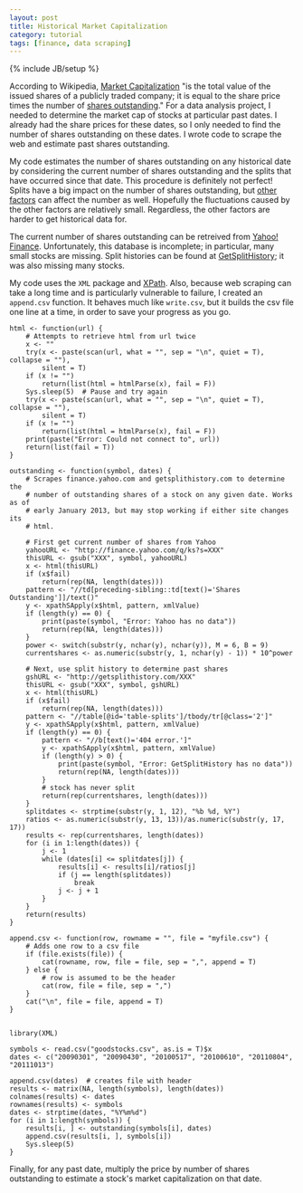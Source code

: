 ```yaml
---
layout: post
title: Historical Market Capitalization
category: tutorial
tags: [finance, data scraping]
---
```

{% include JB/setup %}


According to Wikipedia, [Market Capitalization](http://en.wikipedia.org/wiki/Market_capitalization) "is the total value of the issued shares of a publicly traded company; it is equal to the share price times the number of [shares outstanding](http://en.wikipedia.org/wiki/Shares_outstanding)." For a data analysis project, I needed to determine the market cap of stocks at particular past dates. I already had the share prices for these dates, so I only needed to find the number of shares outstanding on these dates. I wrote code to scrape the web and estimate past shares outstanding.

My code estimates the number of shares outstanding on any historical date by considering the current number of shares outstanding and the splits that have occurred since that date. This procedure is definitely not perfect! Splits have a big impact on the number of shares outstanding, but [other factors](http://answers.yahoo.com/question/index?qid=20061026104715AAJUVbe) can affect the number as well. Hopefully the fluctuations caused by the other factors are relatively small. Regardless, the other factors are harder to get historical data for.

The current number of shares outstanding can be retreived from [Yahoo! Finance](http://finance.yahoo.com/). Unfortunately, this database is incomplete; in particular, many small stocks are missing. Split histories can be found at [GetSplitHistory](http://getsplithistory.com/); it was also missing many stocks.

My code uses the `XML` package and [XPath](http://en.wikipedia.org/wiki/XPath). Also, because web scraping can take a long time and is particularly vulnerable to failure, I created an `append.csv` function. It behaves much like `write.csv`, but it builds the csv file one line at a time, in order to save your progress as you go.


    html <- function(url) {
        # Attempts to retrieve html from url twice
        x <- ""
        try(x <- paste(scan(url, what = "", sep = "\n", quiet = T), collapse = ""), 
            silent = T)
        if (x != "") 
            return(list(html = htmlParse(x), fail = F))
        Sys.sleep(5)  # Pause and try again
        try(x <- paste(scan(url, what = "", sep = "\n", quiet = T), collapse = ""), 
            silent = T)
        if (x != "") 
            return(list(html = htmlParse(x), fail = F))
        print(paste("Error: Could not connect to", url))
        return(list(fail = T))
    }
    
    outstanding <- function(symbol, dates) {
        # Scrapes finance.yahoo.com and getsplithistory.com to determine the
        # number of outstanding shares of a stock on any given date. Works as of
        # early January 2013, but may stop working if either site changes its
        # html.
        
        # First get current number of shares from Yahoo
        yahooURL <- "http://finance.yahoo.com/q/ks?s=XXX"
        thisURL <- gsub("XXX", symbol, yahooURL)
        x <- html(thisURL)
        if (x$fail) 
            return(rep(NA, length(dates)))
        pattern <- "//td[preceding-sibling::td[text()='Shares Outstanding']]/text()"
        y <- xpathSApply(x$html, pattern, xmlValue)
        if (length(y) == 0) {
            print(paste(symbol, "Error: Yahoo has no data"))
            return(rep(NA, length(dates)))
        }
        power <- switch(substr(y, nchar(y), nchar(y)), M = 6, B = 9)
        currentshares <- as.numeric(substr(y, 1, nchar(y) - 1)) * 10^power
        
        # Next, use split history to determine past shares
        gshURL <- "http://getsplithistory.com/XXX"
        thisURL <- gsub("XXX", symbol, gshURL)
        x <- html(thisURL)
        if (x$fail) 
            return(rep(NA, length(dates)))
        pattern <- "//table[@id='table-splits']/tbody/tr[@class='2']"
        y <- xpathSApply(x$html, pattern, xmlValue)
        if (length(y) == 0) {
            pattern <- "//b[text()='404 error.']"
            y <- xpathSApply(x$html, pattern, xmlValue)
            if (length(y) > 0) {
                print(paste(symbol, "Error: GetSplitHistory has no data"))
                return(rep(NA, length(dates)))
            }
            # stock has never split
            return(rep(currentshares, length(dates)))
        }
        splitdates <- strptime(substr(y, 1, 12), "%b %d, %Y")
        ratios <- as.numeric(substr(y, 13, 13))/as.numeric(substr(y, 17, 17))
        results <- rep(currentshares, length(dates))
        for (i in 1:length(dates)) {
            j <- 1
            while (dates[i] <= splitdates[j]) {
                results[i] <- results[i]/ratios[j]
                if (j == length(splitdates)) 
                    break
                j <- j + 1
            }
        }
        return(results)
    }
    
    append.csv <- function(row, rowname = "", file = "myfile.csv") {
        # Adds one row to a csv file
        if (file.exists(file)) {
            cat(rowname, row, file = file, sep = ",", append = T)
        } else {
            # row is assumed to be the header
            cat(row, file = file, sep = ",")
        }
        cat("\n", file = file, append = T)
    }
    
    
    library(XML)
    
    symbols <- read.csv("goodstocks.csv", as.is = T)$x
    dates <- c("20090301", "20090430", "20100517", "20100610", "20110804", "20111013")
    
    append.csv(dates)  # creates file with header
    results <- matrix(NA, length(symbols), length(dates))
    colnames(results) <- dates
    rownames(results) <- symbols
    dates <- strptime(dates, "%Y%m%d")
    for (i in 1:length(symbols)) {
        results[i, ] <- outstanding(symbols[i], dates)
        append.csv(results[i, ], symbols[i])
        Sys.sleep(5)
    }



Finally, for any past date, multiply the price by number of shares outstanding to estimate a stock's market capitalization on that date.

